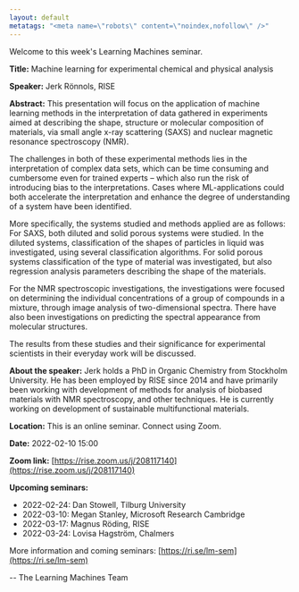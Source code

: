 ```yaml
---
layout: default
metatags: "<meta name=\"robots\" content=\"noindex,nofollow\" />"
---
```

Welcome to this week's Learning Machines seminar.

**Title:** Machine learning for experimental chemical and physical analysis

**Speaker:** Jerk Rönnols, RISE

**Abstract:** This presentation will focus on the application of machine learning methods in the interpretation of data gathered in experiments aimed at describing the shape, structure or molecular composition of materials, via small angle x-ray scattering (SAXS) and nuclear magnetic resonance spectroscopy (NMR).

The challenges in both of these experimental methods lies in the interpretation of complex data sets, which can be time consuming and cumbersome even for trained experts – which also run the risk of introducing bias to the interpretations. Cases where ML-applications could both accelerate the interpretation and enhance the degree of understanding of a system have been identified.

More specifically, the systems studied and methods applied are as follows: For SAXS, both diluted and solid porous systems were studied. In the diluted systems, classification of the shapes of particles in liquid was investigated, using several classification algorithms. For solid porous systems classification of the type of material was investigated, but also regression analysis parameters describing the shape of the materials.

For the NMR spectroscopic investigations, the investigations were focused on determining the individual concentrations of a group of compounds in a mixture, through image analysis of two-dimensional spectra. There have also been investigations on predicting the spectral appearance from molecular structures.

The results from these studies and their significance for experimental scientists in their everyday work will be discussed.

**About the speaker:** Jerk holds a PhD in Organic Chemistry from Stockholm University. He has been employed by RISE since 2014 and have primarily been working with development of methods for analysis of biobased materials with NMR spectroscopy, and other techniques. He is currently working on development of sustainable multifunctional materials.

**Location:** This is an online seminar. Connect using Zoom.

**Date:** 2022-02-10 15:00

**Zoom link:** [https://rise.zoom.us/j/208117140](https://rise.zoom.us/j/208117140)

**Upcoming seminars:**

* 2022-02-24: Dan Stowell, Tilburg University
* 2022-03-10: Megan Stanley, Microsoft Research Cambridge
* 2022-03-17: Magnus Röding, RISE
* 2022-03-24: Lovisa Hagström, Chalmers

More information and coming seminars: [https://ri.se/lm-sem](https://ri.se/lm-sem)

-- The Learning Machines Team

